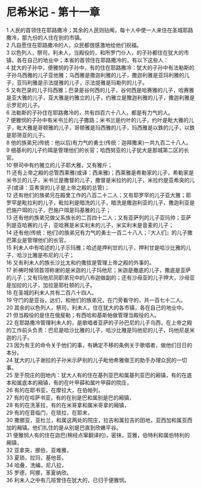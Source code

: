 # 尼希米记 - 第十一章
  
 1 人民的首领住在耶路撒冷；其余的人民则拈阄，每十人中使一人来住在圣城耶路撒冷，那九份的人住在别的市镇。  
 2 凡自愿住在耶路撒冷的人，众民都很感激地给他们祝福。  
 3 以色列人，祭司，利未人，当殿役的，和所罗门仆人，的子孙都住在犹大的市镇，各在自己的地业中；本省的首领住在耶路撒冷的，有以下这些人：  
 4 犹大的子孙中，便雅悯的子孙中，有的住在耶路撒冷：犹大的子孙中有法勒斯的子孙乌西雅的儿子亚他雅；乌西雅是撒迦利雅的儿子，撒迦利雅是亚玛利雅的儿子，亚玛利雅是示法提雅的儿子，示法提雅是玛勒列的儿子。  
 5 又有巴录的儿子玛西雅；巴录是谷何西的儿子，谷何西是哈赛雅的儿子，哈赛雅是亚大雅的儿子，亚大雅是约雅立的儿子，约雅立是撒迦利雅的儿子，撒迦利雅是示罗尼的儿子。  
 6 法勒斯的子孙住在耶路撒冷的，共有四百六十八人，都是有力气的人。  
 7 便雅悯的子孙中有米书兰的儿子撒路；米书兰是约叶的儿子，约叶是毗大雅的儿子，毗大雅是哥顿雅的儿子，哥顿雅是玛西雅的儿子，玛西雅是以鉄的儿子，以鉄是耶筛亚的儿子。  
 8 他的族弟兄(传统：他以后)有力气的勇士(传统：迦拜撒来)一共九百二十八人。  
 9 细基利的儿子约珥是管理他们的长官；哈西努亚的儿子犹大是那城第二区的长官。  
 10 祭司中有约雅立的儿子耶大雅，又有雅斤；  
 11 还有上帝之殿的总管西莱雅(或译：西来雅)；西莱雅是希勒家的儿子，希勒家是米书兰的儿子，米书兰是撒督的儿子，撒督是米拉约的儿子，米拉约是亚希突的儿子(或译：亚希突的儿子是上帝之殿的总管)；  
 12 还有他们的族弟兄在殿里工作的八百二十二人；又有耶罗罕的儿子亚大雅；耶罗罕是毗拉利的儿子，毗拉利是暗洗的儿子，暗洗是撒迦利亚的儿子，撒迦利亚是巴施户珥的儿子，巴施户珥是玛基雅的儿子；  
 13 还有他的族弟兄做父系族长的二百四十二人；又有亚萨列的儿子亚玛帅；亚萨列是亚哈赛的儿子，亚哈赛是米实利末的儿子，米实利末是音麦的儿子；  
 14 还有他(传统：他们)的族弟兄有力气的勇士一百二十八人；『大人们』的儿子撒巴第业是管理他们的长官。  
 15 利未人中有哈述的儿子示玛雅；哈述是押利甘的儿子，押利甘是哈沙比雅的儿子，哈沙比雅是布尼的儿子；  
 16 又有利未人的族长沙比太和约撒拔是管理上帝之殿的外事的。  
 17 祈祷时候领首领称谢的是米迦的儿子玛他尼；米迦是撒底的儿子，撒底是亚萨的儿子；又有玛他尼同职弟兄中的八布迦做副的；还有沙母亚的儿子押大，沙母亚是加拉的儿子，加拉是耶杜顿的儿子。  
 18 在圣城的利未人共有二百八十四人。  
 19 守门的是亚谷，达们，和他们的族弟兄，在门旁看守的，共一百七十二人。  
 20 其余的以色列人，祭司，利未人，住在犹大的各市镇，各在自己的地业中。  
 21 但当殿役的是住在俄斐勒；有西哈和基斯帕做管理当殿役的人。  
 22 在耶路撒冷管理利未人的，是歌唱者亚萨的子孙巴尼的儿子乌西，在上帝之殿的工作前头负责：巴尼是哈沙比雅的儿子，哈沙比雅是玛他尼的儿子，玛他尼是米迦的儿子。  
 23 因为有王的命令关于他们的事，有确定不移的条例关于歌唱者，做他们日日的本分。  
 24 犹大的儿子谢拉的子孙米示萨别的儿子毗他希雅做王的助手办理众民的一切事。  
 25 至于院庄的田地内：犹大人有的住在基列亚巴和属基列亚巴的厢镇，有的在底本和属底本的厢镇，有的在叶甲薛和属叶甲薛的院庄，  
 26 有的在耶书亚，在摩拉大，在伯帕列，  
 27 有的在哈萨书亚，有的在别是巴和属别是巴的厢镇，  
 28 有的在洗革拉，有的在米哥拿和属米哥拿的厢镇，  
 29 有的在音临门，在琐拉，在耶末，  
 30 撒挪亚，亚杜兰，和属这两处的院庄，拉吉和属拉吉的田地，亚西加和属亚西加的厢镇。他们扎住的是从别是巴直到欣嫩平谷。  
 31 便雅悯人有的住在迦巴(稍经点窜翻译的)，密抹，亚雅，伯特利和属伯特利的厢镇，  
 32 亚拿突，挪伯，亚难雅，  
 33 夏琐，拉玛，基他音，  
 34 哈叠，洗编，尼八拉，  
 35 罗德，阿挪，革夏纳欣。  
 36 利未人之中有几班曾住在犹大的，已归于便雅悯。